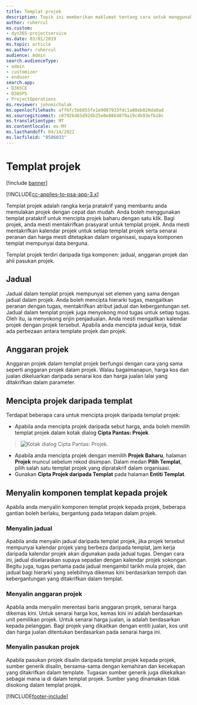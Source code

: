 ```yaml
---
title: Templat projek
description: Topik ini memberikan maklumat tentang cara untuk menggunakan templat projek untuk persediaan projek pantas.
author: ruhercul
ms.custom:
- dyn365-projectservice
ms.date: 03/01/2019
ms.topic: article
ms.author: ruhercul
audience: Admin
search.audienceType:
- admin
- customizer
- enduser
search.app:
- D365CE
- D365PS
- ProjectOperations
ms.reviewer: johnmichalak
ms.openlocfilehash: aff6fc5bb855fe1e9007933fdc1a88eb020da0ad
ms.sourcegitcommit: c0792bd65d92db25e0e8864879a19c4b93efb10c
ms.translationtype: MT
ms.contentlocale: ms-MY
ms.lasthandoff: 04/14/2022
ms.locfileid: "8586033"
---
```

# <a name="project-templates"></a>Templat projek 

[!include [banner](../includes/psa-now-project-operations.md)]

[!INCLUDE[cc-applies-to-psa-app-3.x](../includes/cc-applies-to-psa-app-3x.md)]

Templat projek adalah rangka kerja pratakrif yang membantu anda memulakan projek dengan cepat dan mudah. Anda boleh menggunakan templat pratakrif untuk mencipta projek baharu dengan satu klik. Bagi projek, anda mesti mentakrifkan prasyarat untuk templat projek. Anda mesti mentakrifkan kalendar projek untuk setiap templat projek serta senarai peranan dan harga mesti ditetapkan dalam organisasi, supaya komponen templat mempunyai data berguna.

Templat projek terdiri daripada tiga komponen: jadual, anggaran projek dan ahli pasukan projek.

## <a name="schedule"></a>Jadual

Jadual dalam templat projek mempunyai set elemen yang sama dengan jadual dalam projek. Anda boleh mencipta hierarki tugas, mengaitkan peranan dengan tugas, mentakrifkan atribut jadual dan kebergantungan set. Jadual dalam templat projek juga menyokong mod tugas untuk setiap tugas. Oleh itu, ia menyokong enjin penjadualan. Anda mesti mengaitkan kalendar projek dengan projek tersebut. Apabila anda mencipta jadual kerja, tidak ada perbezaan antara template projek dan projek.

## <a name="project-estimates"></a>Anggaran projek

Anggaran projek dalam templat projek berfungsi dengan cara yang sama seperti anggaran projek dalam projek. Walau bagaimanapun, harga kos dan jualan dikeluarkan daripada senarai kos dan harga jualan lalai yang ditakrifkan dalam parameter.

## <a name="creating-a-project-from-a-template"></a>Mencipta projek daripada templat
 
Terdapat beberapa cara untuk mencipta projek daripada templat projek:

- Apabila anda mencipta projek daripada sebut harga, anda boleh memilih templat projek dalam kotak dialog **Cipta Pantas: Projek**.

> ![Kotak dialog Cipta Pantas: Projek.](media/project-11.png)

- Apabila anda mencipta projek dengan memilih **Projek Baharu**, halaman **Projek** muncul sebelum rekod disimpan. Dalam medan **Pilih Templat**, pilih salah satu templat projek yang dipratakrif dalam organisasi.
- Gunakan **Cipta Projek daripada Templat** pada halaman **Entiti Templat**.

## <a name="copying-components-of-template-to-project"></a>Menyalin komponen templat kepada projek

Apabila anda menyalin komponen templat projek kepada projek, beberapa gantian boleh berlaku, bergantung pada tetapan dalam projek.

### <a name="copying-the-schedule"></a>Menyalin jadual

Apabila anda menyalin jadual daripada templat projek, jika projek tersebut mempunyai kalendar projek yang berbeza daripada templat, jam kerja daripada kalendar projek akan digunakan pada jadual tugas. Dengan cara ini, jadual diselaraskan supaya sepadan dengan kalendar projek sokongan. Begitu juga, tugas pertama pada jadual mengambil tarikh mula projek, dan jadual bagi hierarki yang selebihnya dikemas kini berdasarkan tempoh dan kebergantungan yang ditakrifkan dalam templat. 

### <a name="copying-project-estimates"></a>Menyalin anggaran projek 

Apabila anda menyalin merentasi baris anggaran projek, senarai harga dikemas kini. Untuk senarai harga kos, kemas kini ini adalah berdasarkan unit pemilikan projek. Untuk senarai harga jualan, ia adalah berdasarkan kepada pelanggan. Bagi projek yang dikaitkan dengan entiti jualan, kos unit dan harga jualan ditentukan berdasarkan pada senarai harga ini.

### <a name="copying-a-project-team"></a>Menyalin pasukan projek

Apabila pasukan projek disalin daripada templat projek kepada projek, sumber generik disalin, bersama-sama dengan kemahiran dan kecekapan yang ditakrifkan dalam template. Tugasan sumber generik juga dikekalkan sebagai mana ia di dalam templat projek. Sumber yang dinamakan tidak disokong dalam templat projek.


[!INCLUDE[footer-include](../includes/footer-banner.md)]
